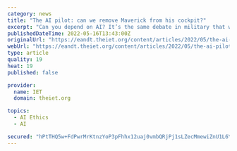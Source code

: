 ```yaml
---
category: news
title: "The AI pilot: can we remove Maverick from his cockpit?"
excerpt: "Can you depend on AI? It’s the same debate in military that we have for ... “The practical reality is that they would be extremely expensive,” says Peter Lee, professor of Applied Ethics, and the director of Security and Risk Research and Innovation ..."
publishedDateTime: 2022-05-16T13:43:00Z
originalUrl: "https://eandt.theiet.org/content/articles/2022/05/the-ai-pilot-can-we-remove-maverick-from-his-cockpit/"
webUrl: "https://eandt.theiet.org/content/articles/2022/05/the-ai-pilot-can-we-remove-maverick-from-his-cockpit/"
type: article
quality: 19
heat: 19
published: false

provider:
  name: IET
  domain: theiet.org

topics:
  - AI Ethics
  - AI

secured: "hPtTHQ5w+FdPwrMrKtnzYoP3pFhhx12uaj0vmbQRjPj1sLZecMmewiZnU1L6YZAHS9l/nUZuYlRLjAsP18DELOcAPAGocyAH5KZq9dRNZMzwzjI4b9jHkWAHYjOxx5IXWKkunBMS0u+QmIDJ88gUCILGdMSXyAo+zgkaPFkj0uGO8V/16fnm1iVWin5CRejPbAVkTKnbGiq0PsaD29BK19lhT5J/QqQMdxgnCzp+3ix4xVbw1nv6D2G1SPkq0w3xZTvKSuC1Qvd9R1chX0MGKPxwHvYWTw6SmqYMDoQwEDat7Vn5H26vO0y/+xS0Xknx4XZCdZINBirvB4Phh4+OGpPsTDiRluXQJML0ES+wuCY=;fih1qZVlh/D4OC3ag5pL8A=="
---
```


